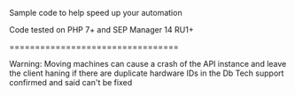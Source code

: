 
Sample code to help speed up your automation

Code tested on PHP 7+ and SEP Manager 14 RU1+

=================================

Warning: Moving machines can cause a crash of
the API instance and leave the client haning 
if there are duplicate hardware IDs in the Db
Tech support confirmed and said can't be fixed